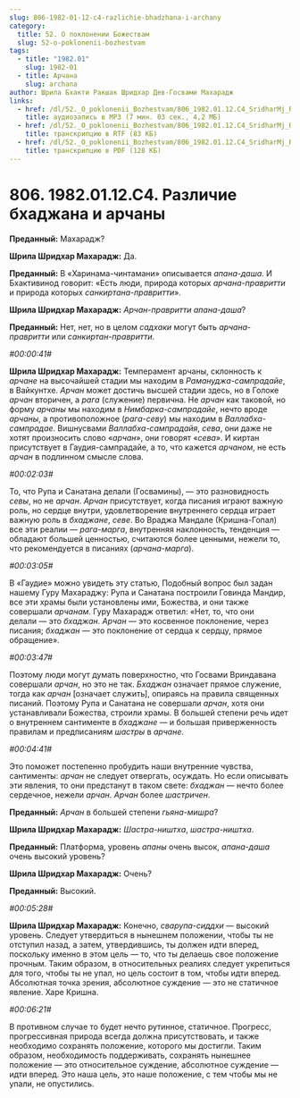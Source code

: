 ```yaml
---
slug: 806-1982-01-12-c4-razlichie-bhadzhana-i-archany
category:
  title: 52. О поклонении Божествам
  slug: 52-o-poklonenii-bozhestvam
tags:
  - title: "1982.01"
    slug: 1982-01
  - title: Арчана
    slug: archana
author: Шрила Бхакти Ракшак Шридхар Дев-Госвами Махарадж
links:
  - href: /dl/52._O_poklonenii_Bozhestvam/806_1982.01.12.C4_SridharMj_Razlichie_bhadjana_i_archany.mp3
    title: аудиозапись в MP3 (7 мин. 03 сек., 4,2 МБ)
  - href: /dl/52._O_poklonenii_Bozhestvam/806_1982.01.12.C4_SridharMj_Razlichie_bhadjana_i_archany.rtf
    title: транскрипцию в RTF (83 КБ)
  - href: /dl/52._O_poklonenii_Bozhestvam/806_1982.01.12.C4_SridharMj_Razlichie_bhadjana_i_archany.pdf
    title: транскрипцию в PDF (128 КБ)
---
```


# 806. 1982.01.12.C4. Различие бхаджана и арчаны

**Преданный:** Махарадж?

**Шрила Шридхар Махарадж:** Да.

**Преданный:** В «Харинама-чинтамани» описывается *апана-даша*. И Бхактивинод говорит: «Есть люди, природа которых *арчана-правритти* и природа которых *санкиртана-правритти*».

**Шрила Шридхар Махарадж:** *Арчан-правритти апана-даша*?

**Преданный:** Нет, нет, но в целом *садхаки* могут быть *арчана-правритти* или *санкиртан-правритти*.

*#00:00:41#*

**Шрила Шридхар Махарадж:** Темперамент арчаны, склонность к *арчане* на высочайшей стадии мы находим в *Рамануджа-сампрадайе*, в Вайкунтхе. *Арчан* может достичь высшей стадии здесь, но в Голоке *арчан* вторичен, а *рага* (служение) первична. Не *арчан* как таковой, но форму *арчаны* мы находим в *Нимбарка-сампрадайе*, нечто вроде *арчаны*, а противоположное (*рага-севу*) мы находим в *Валлабха-сампрадае*. Вишнусвами *Валлабха-сампрадайя*, *сева*, они даже не хотят произносить слово «*арчан*», они говорят «*сева*». И киртан присутствует в Гаудия-сампрадайе, а то, что кажется *арчаном*, не есть *арчан* в подлинном смысле слова.

*#00:02:03#*

То, что Рупа и Санатана делали (Госвамины), — это разновидность *севы*, но не *арчан*. *Арчан* присутствует, когда писания играют важную роль, но сердце внутри, удовлетворение внутреннего сердца играет важную роль в *бхаджане*, *севе*. Во Враджа Мандале (Кришна-Гопал) все эти реалии — *рага-марга*, внутренняя наклонность, тенденция — обладают большей ценностью, считаются более ценными, нежели то, что рекомендуется в писаниях (*арчана-марга*).

*#00:03:05#*

В «Гаудие» можно увидеть эту статью, Подобный вопрос был задан нашему Гуру Махараджу: Рупа и Санатана построили Говинда Мандир, все эти храмы были установлены ими, Божества, и они также совершали *арчанам*. Гуру Махарадж ответил: «Нет, то, что они делали — это *бхаджан*. *Арчан* — это косвенное поклонение, через писания; *бхаджан* — это поклонение от сердца к сердцу, прямое обращение».

*#00:03:47#*

Поэтому люди могут думать поверхностно, что Госвами Вриндавана совершали *арчан*, но это не так. *Бхаджан* означает прямое служение, тогда как *арчан* [означает служить], опираясь на правила священных писаний. Поэтому Рупа и Санатана не совершали *арчан*, хотя они устанавливали Божества, строили храмы. В большей степени речь идет о внутреннем сантименте в *бхаджане* — и большая приверженность правилам и предписаниям *шастры* в *арчане*.

*#00:04:41#*

Это поможет постепенно пробудить наши внутренние чувства, сантименты: *арчан* не следует отвергать, осуждать. Но если описывать эти явления, то они предстанут в таком свете: *бхаджан* — нечто более сердечное, нежели *арчан*. *Арчан* более *шастричен*.

**Преданный:** *Арчан* в большей степени *гьяна-мишра*?

**Шрила Шридхар Махарадж:** *Шастра-ништха*, *шастра-ништха*.

**Преданный:** Платформа, уровень *апаны* очень высок, *апана-даша* очень высокий уровень?

**Шрила Шридхар Махарадж:** Очень?

**Преданный:** Высокий.

*#00:05:28#*

**Шрила Шридхар Махарадж:** Конечно, *сварупа-сиддхи* — высокий уровень. Следует утвердиться в нынешнем положении, чтобы ты не отступил назад, а затем, утвердившись, ты должен идти вперед, поскольку именно в этом цель — то, что ты делаешь свое положение прочным. Таким образом, в относительных реалиях следует укрепиться для того, чтобы ты не упал, но цель состоит в том, чтобы идти вперед. Абсолютная точка зрения, абсолютное суждение — это не статичное явление. Харе Кришна.

*#00:06:21#*

В противном случае то будет нечто рутинное, статичное. Прогресс, прогрессивная природа всегда должна присутствовать, и также необходимо сохранять положение, которого мы достигли. Таким образом, необходимость поддерживать, сохранять нынешнее положение — это относительное суждение, абсолютное суждение — идти вперед. Это наша цель, это наше положение, с тем чтобы мы не упали, не опустились.

